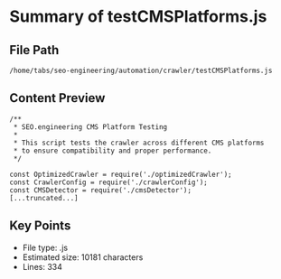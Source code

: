 # Summary of testCMSPlatforms.js
  
## File Path
`/home/tabs/seo-engineering/automation/crawler/testCMSPlatforms.js`

## Content Preview
```
/**
 * SEO.engineering CMS Platform Testing
 * 
 * This script tests the crawler across different CMS platforms
 * to ensure compatibility and proper performance.
 */

const OptimizedCrawler = require('./optimizedCrawler');
const CrawlerConfig = require('./crawlerConfig');
const CMSDetector = require('./cmsDetector');
[...truncated...]
```

## Key Points
- File type: .js
- Estimated size: 10181 characters
- Lines: 334
